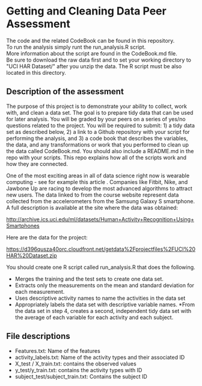 # Getting and Cleaning Data Peer Assessment  
The code and the related CodeBook can be found in this repository.  
To run the analysis simply runt the run_analysis.R script.  
More information about the script are found in the CodeBook.md file.  
Be sure to download the raw data first and to set your working directory to "UCI HAR Dataset/" after you unzip the data. The R script must be also located in this directory.  
## Description of the assessment  
The purpose of this project is to demonstrate your ability to collect, work with, and clean a data set. The goal is to prepare tidy data that can be used for later analysis. You will be graded by your peers on a series of yes/no questions related to the project. You will be required to submit: 1) a tidy data set as described below, 2) a link to a Github repository with your script for performing the analysis, and 3) a code book that describes the variables, the data, and any transformations or work that you performed to clean up the data called CodeBook.md. You should also include a README.md in the repo with your scripts. This repo explains how all of the scripts work and how they are connected.  

One of the most exciting areas in all of data science right now is wearable computing - see for example this article . Companies like Fitbit, Nike, and Jawbone Up are racing to develop the most advanced algorithms to attract new users. The data linked to from the course website represent data collected from the accelerometers from the Samsung Galaxy S smartphone. A full description is available at the site where the data was obtained:  

http://archive.ics.uci.edu/ml/datasets/Human+Activity+Recognition+Using+Smartphones  

Here are the data for the project:  

https://d396qusza40orc.cloudfront.net/getdata%2Fprojectfiles%2FUCI%20HAR%20Dataset.zip  

You should create one R script called run_analysis.R that does the following.  

* Merges the training and the test sets to create one data set.
* Extracts only the measurements on the mean and standard deviation for each measurement.
* Uses descriptive activity names to name the activities in the data set
* Appropriately labels the data set with descriptive variable names.
 *From the data set in step 4, creates a second, independent tidy data set with the average of each variable for each activity and each subject.
 
 ## File descriptions
 * Features.txt: Name of the features  
 * activity_labels.txt: Name of the activity types and their associated ID  
 * X_test / X_train.txt: contains the observed values  
 * y_test/y_train.txt: contains the activity types with ID  
 * subject_test/subject_train.txt: Contains the subject ID  

